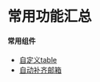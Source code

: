 # 常用功能汇总

#### 常用组件

- [自定义table](https://github.com/a2242374/notes/blob/master/pages/%E6%A8%A1%E6%8B%9Ftable.md)
- [自动补齐邮箱](https://github.com/a2242374/notes/blob/master/pages/%E8%87%AA%E5%8A%A8%E8%A1%A5%E5%85%A8%E9%82%AE%E7%AE%B1.md)
